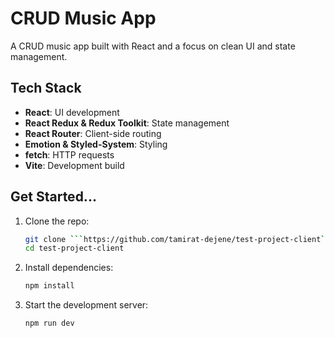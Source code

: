 # CRUD Music App

A CRUD music app built with React and a focus on clean UI and state management.

## Tech Stack

- **React**: UI development
- **React Redux & Redux Toolkit**: State management
- **React Router**: Client-side routing
- **Emotion & Styled-System**: Styling
- **fetch**: HTTP requests
- **Vite**: Development build

## Get Started...

1. Clone the repo:
    ```bash
    git clone ```https://github.com/tamirat-dejene/test-project-client```
    cd test-project-client
    ```
2. Install dependencies:
    ```bash
    npm install
    ```
3. Start the development server:
    ```bash
    npm run dev
    ```
